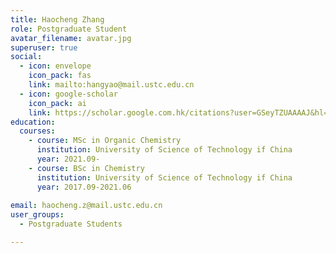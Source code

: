 ```yaml
---
title: Haocheng Zhang
role: Postgraduate Student
avatar_filename: avatar.jpg
superuser: true
social:
  - icon: envelope
    icon_pack: fas
    link: mailto:hangyao@mail.ustc.edu.cn
  - icon: google-scholar
    icon_pack: ai
    link: https://scholar.google.com.hk/citations?user=GSeyTZUAAAAJ&hl=zh-CN
education:
  courses:
    - course: MSc in Organic Chemistry
      institution: University of Science of Technology if China
      year: 2021.09-
    - course: BSc in Chemistry
      institution: University of Science of Technology if China
      year: 2017.09-2021.06
    
email: haocheng.z@mail.ustc.edu.cn
user_groups:
  - Postgraduate Students

---
```

